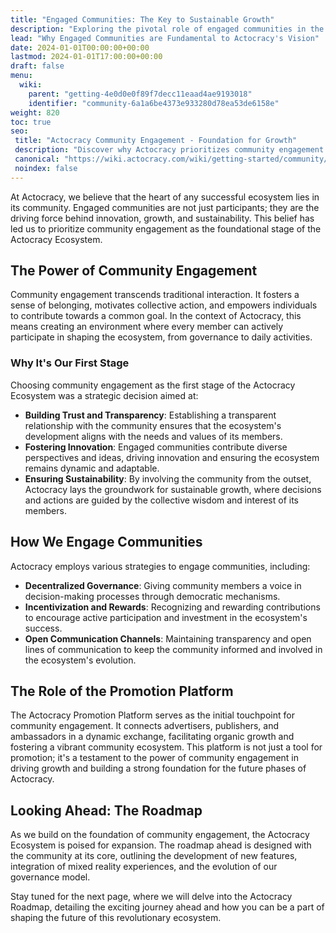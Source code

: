 ```yaml
---
title: "Engaged Communities: The Key to Sustainable Growth"
description: "Exploring the pivotal role of engaged communities in the growth and sustainability of the Actocracy Ecosystem."
lead: "Why Engaged Communities are Fundamental to Actocracy's Vision"
date: 2024-01-01T00:00:00+00:00
lastmod: 2024-01-01T17:00:00+00:00
draft: false
menu:
  wiki:
    parent: "getting-4e0d0e0f89f7decc11eaad4ae9193018"
    identifier: "community-6a1a6be4373e933280d78ea53de6158e"
weight: 820
toc: true
seo:
 title: "Actocracy Community Engagement - Foundation for Growth"
 description: "Discover why Actocracy prioritizes community engagement as the initial phase in building a sustainable, decentralized ecosystem."
 canonical: "https://wiki.actocracy.com/wiki/getting-started/community/"
 noindex: false
---
```


At Actocracy, we believe that the heart of any successful ecosystem lies in its community. Engaged communities are not just participants; they are the driving force behind innovation, growth, and sustainability. This belief has led us to prioritize community engagement as the foundational stage of the Actocracy Ecosystem.

## The Power of Community Engagement

Community engagement transcends traditional interaction. It fosters a sense of belonging, motivates collective action, and empowers individuals to contribute towards a common goal. In the context of Actocracy, this means creating an environment where every member can actively participate in shaping the ecosystem, from governance to daily activities.

### Why It's Our First Stage

Choosing community engagement as the first stage of the Actocracy Ecosystem was a strategic decision aimed at:

- **Building Trust and Transparency**: Establishing a transparent relationship with the community ensures that the ecosystem's development aligns with the needs and values of its members.
- **Fostering Innovation**: Engaged communities contribute diverse perspectives and ideas, driving innovation and ensuring the ecosystem remains dynamic and adaptable.
- **Ensuring Sustainability**: By involving the community from the outset, Actocracy lays the groundwork for sustainable growth, where decisions and actions are guided by the collective wisdom and interest of its members.

## How We Engage Communities

Actocracy employs various strategies to engage communities, including:

- **Decentralized Governance**: Giving community members a voice in decision-making processes through democratic mechanisms.
- **Incentivization and Rewards**: Recognizing and rewarding contributions to encourage active participation and investment in the ecosystem's success.
- **Open Communication Channels**: Maintaining transparency and open lines of communication to keep the community informed and involved in the ecosystem's evolution.

## The Role of the Promotion Platform

The Actocracy Promotion Platform serves as the initial touchpoint for community engagement. It connects advertisers, publishers, and ambassadors in a dynamic exchange, facilitating organic growth and fostering a vibrant community ecosystem. This platform is not just a tool for promotion; it's a testament to the power of community engagement in driving growth and building a strong foundation for the future phases of Actocracy.

## Looking Ahead: The Roadmap

As we build on the foundation of community engagement, the Actocracy Ecosystem is poised for expansion. The roadmap ahead is designed with the community at its core, outlining the development of new features, integration of mixed reality experiences, and the evolution of our governance model.

Stay tuned for the next page, where we will delve into the Actocracy Roadmap, detailing the exciting journey ahead and how you can be a part of shaping the future of this revolutionary ecosystem.
